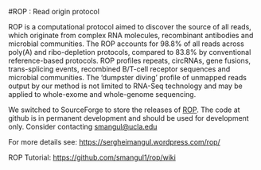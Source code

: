 #ROP : Read origin protocol

ROP is a computational protocol aimed to discover the source of all reads, which originate from complex RNA molecules, recombinant antibodies and microbial communities. The ROP accounts for 98.8% of all reads across poly(A) and ribo-depletion protocols, compared to 83.8% by conventional reference-based protocols. ROP profiles repeats, circRNAs, gene fusions, trans-splicing events, recombined B/T-cell receptor sequences and microbial communities.  The ‘dumpster diving’ profile of unmapped reads output by our method is not limited to RNA-Seq technology and may be applied to whole-exome and whole-genome sequencing.

We switched to SourceForge to store the  releases of [ROP](https://sourceforge.net/projects/rop2/). The code at github is in permanent development and should be used for development only. Consider contacting smangul@ucla.edu

For more details see: https://sergheimangul.wordpress.com/rop/

ROP Tutorial: https://github.com/smangul1/rop/wiki

